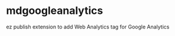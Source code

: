mdgoogleanalytics
=================

ez publish extension to add Web Analytics tag for Google Analytics